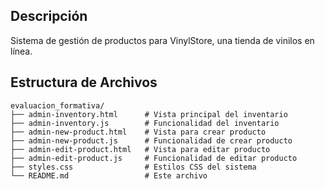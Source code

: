 ## Descripción
Sistema de gestión de productos para VinylStore, una tienda de vinilos en línea.
## Estructura de Archivos

```
evaluacion_formativa/
├── admin-inventory.html      # Vista principal del inventario
├── admin-inventory.js        # Funcionalidad del inventario
├── admin-new-product.html    # Vista para crear producto
├── admin-new-product.js      # Funcionalidad de crear producto
├── admin-edit-product.html   # Vista para editar producto
├── admin-edit-product.js     # Funcionalidad de editar producto
├── styles.css                # Estilos CSS del sistema
└── README.md                 # Este archivo
```
